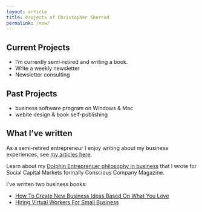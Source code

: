 ```yaml
---
layout: article
title: Projects of Christopher Sherrod
permalink: /now/
---
```

## Current Projects
- I’m currently semi-retired and writing a book.
- Write a weekly newsletter
- Newsletter consulting

## Past Projects
- business software program on Windows & Mac
- webite design & book self-publishing

## What I’ve written
As a semi-retired entrepreneur I enjoy writing about my business experiences, see [my articles here](https://christophersherrod.com/archive/).

Learn about my [Dolphin Entreprenuer philosophy in business](https://socapglobal.com/2017/08/forget-shark-tank-dolphin-entrepreneur-instead/) that I wrote for Social Capital Markets formally Conscious Company Magazine.

I’ve written two business books:
- [How To Create New Business Ideas Based On What You Love](https://amzn.to/3oZlRrW)
- [Hiring Virtual Workers For Small Business](https://amzn.to/2FvAxx9)